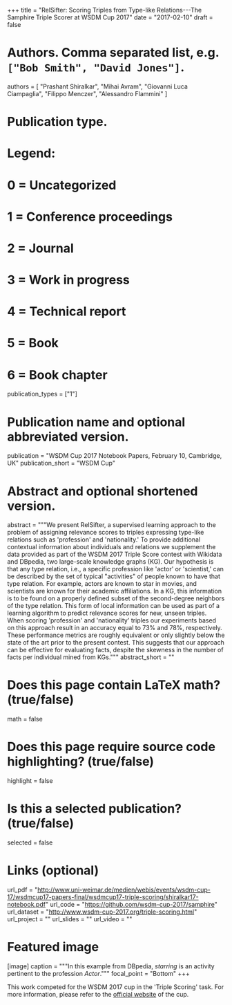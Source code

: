 +++
title = "RelSifter: Scoring Triples from Type-like Relations---The Samphire Triple Scorer at WSDM Cup 2017"
date = "2017-02-10"
draft = false

# Authors. Comma separated list, e.g. `["Bob Smith", "David Jones"]`.
authors = [
"Prashant Shiralkar",
"Mihai Avram",
"Giovanni Luca Ciampaglia",
"Filippo Menczer",
"Alessandro Flammini"
]

# Publication type.
# Legend:
# 0 = Uncategorized
# 1 = Conference proceedings
# 2 = Journal
# 3 = Work in progress
# 4 = Technical report
# 5 = Book
# 6 = Book chapter
publication_types = ["1"]

# Publication name and optional abbreviated version.
publication = "WSDM Cup 2017 Notebook Papers, February 10, Cambridge, UK"
publication_short = "WSDM Cup"

# Abstract and optional shortened version.
abstract = """We present RelSifter, a supervised learning approach to the
problem of assigning relevance scores to triples expressing type-like relations
such as 'profession' and 'nationality.' To provide additional contextual
information about individuals and relations we supplement the data provided as
part of the WSDM 2017 Triple Score contest with Wikidata and DBpedia, two
large-scale knowledge graphs (KG). Our hypothesis is that any type relation,
i.e., a specific profession like 'actor' or 'scientist,' can be described by the
set of typical \"activities\" of people known to have that type relation. For
example, actors are known to star in movies, and scientists are known for their
academic affiliations. In a KG, this information is to be found on a properly
defined subset of the second-degree neighbors of the type relation. This form of
local information can be used as part of a learning algorithm to predict
relevance scores for new, unseen triples. When scoring 'profession' and
'nationality' triples our experiments based on this approach result in an
accuracy equal to 73% and 78%, respectively. These performance metrics are
roughly equivalent or only slightly below the state of the art prior to the
present contest. This suggests that our approach can be effective for evaluating
facts, despite the skewness in the number of facts per individual mined from
KGs.""" 
abstract_short = ""

# Does this page contain LaTeX math? (true/false)
math = false

# Does this page require source code highlighting? (true/false)
highlight = false

# Is this a selected publication? (true/false)
selected = false

# Links (optional)
url_pdf = "http://www.uni-weimar.de/medien/webis/events/wsdm-cup-17/wsdmcup17-papers-final/wsdmcup17-triple-scoring/shiralkar17-notebook.pdf"
url_code = "https://github.com/wsdm-cup-2017/samphire"
url_dataset = "http://www.wsdm-cup-2017.org/triple-scoring.html"
url_project = ""
url_slides = ""
url_video = ""

# Featured image
[image]
  caption = """In this example from DBpedia, *starring* is an activity pertinent to the profession *Actor*."""
  focal_point = "Bottom"
+++

This work competed for the WSDM 2017 cup in the 'Triple Scoring' task. For more
information, please refer to the [official website](http://www.wsdm-cup-2017.org/) of the cup.
